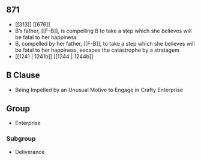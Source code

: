 ## 871
- [[313]] [[676]] 
- B’s father, [[F-B]], is compelling B to take a step which she believes will be fatal to her happiness
- B, compelled by her father, [[F-B]], to take a step which she believes will be fatal to her happiness, escapes the catastrophe by a stratagem
- [[1241 | 1241b]] [[1244 | 1244b]] 

## B Clause
- Being Impelled by an Unusual Motive to Engage in Crafty Enterprise

## Group
- Enterprise

### Subgroup
- Deliverance

